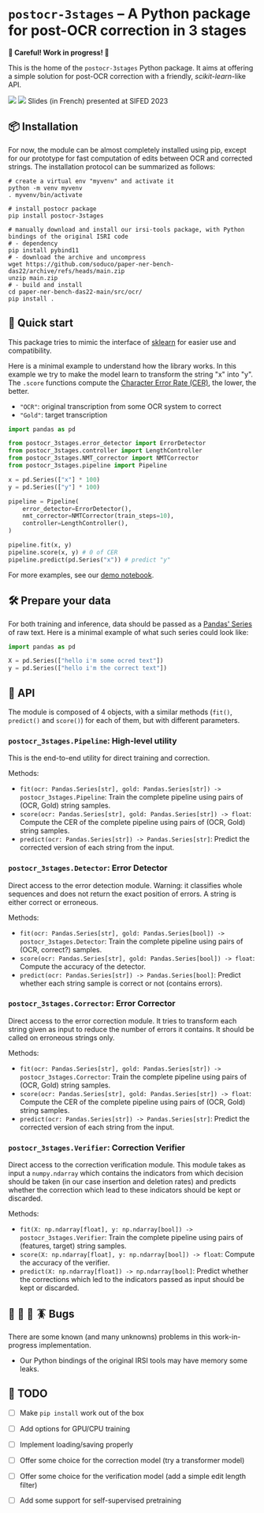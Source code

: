 # `postocr-3stages` – A Python package for post-OCR correction in 3 stages

**🚧 Careful! Work in progress! 🚧**

This is the home of the `postocr-3stages` Python package.
It aims at offering a simple solution for post-OCR correction with a friendly, *scikit-learn*-like API.

[![](https://img.shields.io/badge/HAL-Presentation-red)](https://hal.science/hal-04495595) [![](https://img.shields.io/badge/PDF-Presentation-blue)](./documentation/20230609-SIFED-postocr.pdf) Slides (in French) presented at SIFED 2023


## 📦 Installation
For now, the module can be almost completely installed using pip, except for our prototype for fast computation of edits between OCR and corrected strings.
The installation protocol can be summarized as follows:

```shell
# create a virtual env "myvenv" and activate it
python -m venv myvenv 
. myvenv/bin/activate

# install postocr package
pip install postocr-3stages

# manually download and install our irsi-tools package, with Python bindings of the original ISRI code
# - dependency
pip install pybind11
# - download the archive and uncompress
wget https://github.com/soduco/paper-ner-bench-das22/archive/refs/heads/main.zip
unzip main.zip
# - build and install
cd paper-ner-bench-das22-main/src/ocr/
pip install .
```


## 🚀 Quick start

This package tries to mimic the interface of [sklearn](https://scikit-learn.org/stable/) for easier use and compatibility.

Here is a minimal example to understand how the library works. In this example we try to make the model learn to transform the string "x" into "y".
The `.score` functions compute the [Character Error Rate (CER)](https://huggingface.co/spaces/evaluate-metric/cer), the lower, the better.

- `"OCR"`: original transcription from some OCR system to correct
- `"Gold"`: target transcription

```python
import pandas as pd

from postocr_3stages.error_detector import ErrorDetector
from postocr_3stages.controller import LengthController
from postocr_3stages.NMT_corrector import NMTCorrector
from postocr_3stages.pipeline import Pipeline

x = pd.Series(["x"] * 100)
y = pd.Series(["y"] * 100)

pipeline = Pipeline(
    error_detector=ErrorDetector(),
    nmt_corrector=NMTCorrector(train_steps=10),
    controller=LengthController(),
)

pipeline.fit(x, y)
pipeline.score(x, y) # 0 of CER
pipeline.predict(pd.Series("x")) # predict "y"
```

For more examples, see our [demo notebook](notebooks/demo.ipynb).


## 🛠️ Prepare your data
For both training and inference, data should be passed as a [Pandas' Series](https://pandas.pydata.org/docs/reference/api/pandas.Series.html) of raw text.
Here is a minimal example of what such series could look like:
```python
import pandas as pd

X = pd.Series(["hello i'm some ocred text"])
y = pd.Series(["hello i'm the correct text"])
```


## 🔧 API

The module is composed of 4 objects, with a similar methods (`fit()`, `predict()` and `score()`) for each of them, but with different parameters.

### `postocr_3stages.Pipeline`: High-level utility
This is the end-to-end utility for direct training and correction.

Methods:

- `fit(ocr: Pandas.Series[str], gold: Pandas.Series[str]) -> postocr_3stages.Pipeline`: Train the complete pipeline using pairs of (OCR, Gold) string samples.
- `score(ocr: Pandas.Series[str], gold: Pandas.Series[str]) -> float`: Compute the CER of the complete pipeline using pairs of (OCR, Gold) string samples.
- `predict(ocr: Pandas.Series[str]) -> Pandas.Series[str]`: Predict the corrected version of each string from the input.

### `postocr_3stages.Detector`: Error Detector
Direct access to the error detection module. Warning: it classifies whole sequences and does not return the exact position of errors. A string is either correct or erroneous.

Methods:

- `fit(ocr: Pandas.Series[str], gold: Pandas.Series[bool]) -> postocr_3stages.Detector`: Train the complete pipeline using pairs of (OCR, correct?) samples.
- `score(ocr: Pandas.Series[str], gold: Pandas.Series[bool]) -> float`: Compute the accuracy of the detector.
- `predict(ocr: Pandas.Series[str]) -> Pandas.Series[bool]`: Predict whether each string sample is correct or not (contains errors).

### `postocr_3stages.Corrector`: Error Corrector
Direct access to the error correction module. It tries to transform each string given as input to reduce the number of errors it contains. It should be called on erroneous strings only.

Methods:

- `fit(ocr: Pandas.Series[str], gold: Pandas.Series[str]) -> postocr_3stages.Corrector`: Train the complete pipeline using pairs of (OCR, Gold) string samples.
- `score(ocr: Pandas.Series[str], gold: Pandas.Series[str]) -> float`: Compute the CER of the complete pipeline using pairs of (OCR, Gold) string samples.
- `predict(ocr: Pandas.Series[str]) -> Pandas.Series[str]`: Predict the corrected version of each string from the input.

### `postocr_3stages.Verifier`: Correction Verifier
Direct access to the correction verification module. This module takes as input a `numpy.ndarray` which contains the indicators from which decision should be taken (in our case insertion and deletion rates) and predicts whether the correction which lead to these indicators should be kept or discarded.

Methods:

- `fit(X: np.ndarray[float], y: np.ndarray[bool]) -> postocr_3stages.Verifier`: Train the complete pipeline using pairs of (features, target) string samples.
- `score(X: np.ndarray[float], y: np.ndarray[bool]) -> float`: Compute the accuracy of the verifier.
- `predict(X: np.ndarray[float]) -> np.ndarray[bool]`: Predict whether the corrections which led to the indicators passed as input should be kept or discarded.


## 🐛 🐞 🦗 🪳 Bugs
There are some known (and many unknowns) problems in this work-in-progress implementation.

- Our Python bindings of the original IRSI tools may have memory some leaks.


## 📝 TODO

- [ ] Make `pip install` work out of the box
- [ ] Add options for GPU/CPU training
- [ ] Implement loading/saving properly
- [ ] Offer some choice for the correction model (try a transformer model)
- [ ] Offer some choice for the verification model (add a simple edit length filter)
- [ ] Add some support for self-supervised pretraining

